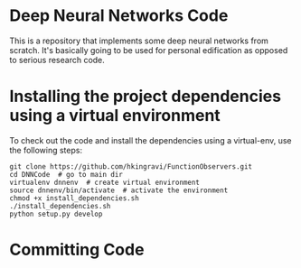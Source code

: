 # Deep Neural Networks Code
This is a repository that implements some deep neural networks from scratch. It's basically going to be 
used for personal edification as opposed to serious research code. 

# Installing the project dependencies using a virtual environment
To check out the code and install the dependencies using a virtual-env, use the following steps:
```
git clone https://github.com/hkingravi/FunctionObservers.git
cd DNNCode  # go to main dir
virtualenv dnnenv  # create virtual environment
source dnnenv/bin/activate  # activate the environment
chmod +x install_dependencies.sh
./install_dependencies.sh
python setup.py develop
```

# Committing Code


